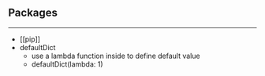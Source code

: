 ## Packages
---
- [[pip]]
- defaultDict
	- use a lambda function inside to define default value
	- defaultDict(lambda: 1)
